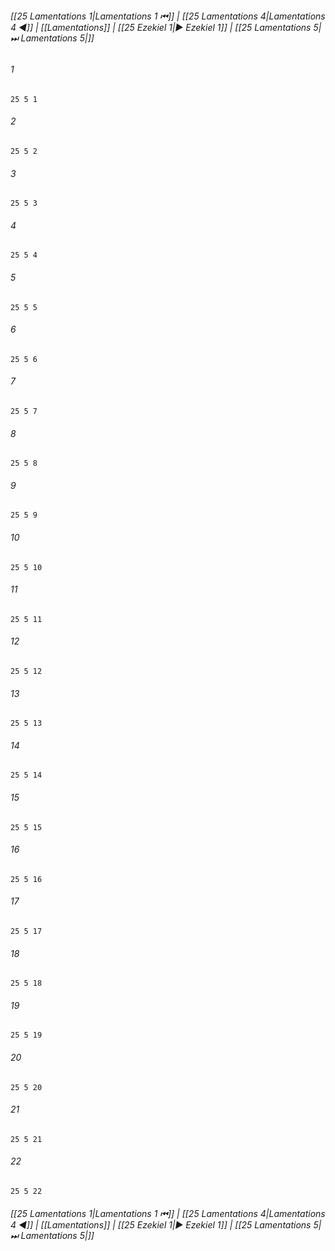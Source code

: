 
###### [[25 Lamentations 1|Lamentations 1 ⏮]] | [[25 Lamentations 4|Lamentations 4 ◀]] | [[Lamentations]] | [[25 Ezekiel 1|▶ Ezekiel 1]] | [[25 Lamentations 5|⏭ Lamentations 5|]]

###### 1
``` verse
25 5 1 
```
###### 2
``` verse
25 5 2 
```
###### 3
``` verse
25 5 3 
```
###### 4
``` verse
25 5 4 
```
###### 5
``` verse
25 5 5 
```
###### 6
``` verse
25 5 6 
```
###### 7
``` verse
25 5 7 
```
###### 8
``` verse
25 5 8 
```
###### 9
``` verse
25 5 9 
```
###### 10
``` verse
25 5 10 
```
###### 11
``` verse
25 5 11 
```
###### 12
``` verse
25 5 12 
```
###### 13
``` verse
25 5 13 
```
###### 14
``` verse
25 5 14 
```
###### 15
``` verse
25 5 15 
```
###### 16
``` verse
25 5 16 
```
###### 17
``` verse
25 5 17 
```
###### 18
``` verse
25 5 18 
```
###### 19
``` verse
25 5 19 
```
###### 20
``` verse
25 5 20 
```
###### 21
``` verse
25 5 21 
```
###### 22
``` verse
25 5 22 
```

###### [[25 Lamentations 1|Lamentations 1 ⏮]] | [[25 Lamentations 4|Lamentations 4 ◀]] | [[Lamentations]] | [[25 Ezekiel 1|▶ Ezekiel 1]] | [[25 Lamentations 5|⏭ Lamentations 5|]]

